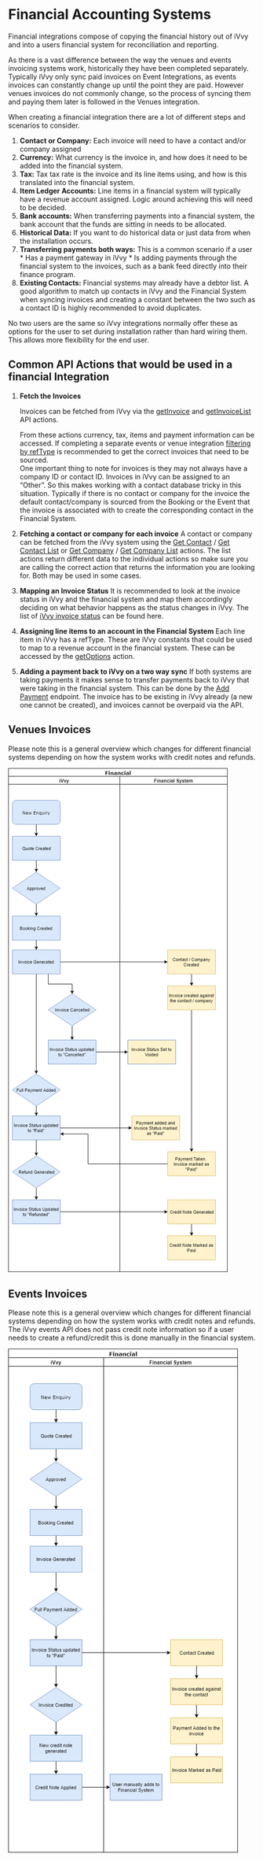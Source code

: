 # Financial Accounting Systems

Financial integrations compose of copying the financial history out of iVvy and into a users financial system for reconciliation and reporting.

As there is a vast difference between the way the venues and events invoicing systems work, historically they have been completed separately. Typically iVvy only sync paid invoices on Event Integrations, as events invoices can constantly change up until the point they are paid. However venues invoices do not commonly change, so the process of syncing them and paying them later is followed in the Venues integration.

When creating a financial integration there are a lot of different steps and scenarios to consider.

1. **Contact or Company:** Each invoice will need to have a contact and/or company assigned
2. **Currency:** What currency is the invoice in, and how does it need to be added into the financial system.
3. **Tax:** Tax tax rate is the invoice and its line items using, and how is this translated into the financial system.
4. **Item Ledger Accounts:** Line items in a financial system will typically have a revenue account assigned. Logic around achieving this will need to be decided.
5. **Bank accounts:** When transferring payments into a financial system, the bank account that the funds are sitting in needs to be allocated.
6. **Historical Data:** If you want to do historical data or just data from when the installation occurs.
7. **Transferring payments both ways:** This is a common scenario if a user \* Has a payment gateway in iVvy \* Is adding payments through the financial system to the invoices, such as a bank feed directly into their finance program.
8. **Existing Contacts:** Financial systems may already have a debtor list. A good algorithm to match up contacts in iVvy and the Financial System when syncing invoices and creating a constant between the two such as a contact ID is highly recommended to avoid duplicates.

No two users are the same so iVvy integrations normally offer these as options for the user to set during installation rather than hard wiring them. This allows more flexibility for the end user.

## Common API Actions that would be used in a financial Integration

1.  **Fetch the Invoices**

    Invoices can be fetched from iVvy via the [getInvoice](../../invoice/get-invoice.md) and [getInvoiceList](../../invoice/get-invoice-list.md) API actions.

    From these actions currency, tax, items and payment information can be accessed. If completing a separate events or venue integration [filtering by refType](../../invoice/get-invoice-list.md#reference-type) is recommended to get the correct invoices that need to be sourced.\
    One important thing to note for invoices is they may not always have a company ID or contact ID. Invoices in iVvy can be assigned to an “Other”. So this makes working with a contact database tricky in this situation. Typically if there is no contact or company for the invoice the default contact/company is sourced from the Booking or the Event that the invoice is associated with to create the corresponding contact in the Financial System.
2. **Fetching a contact or company for each invoice** A contact or company can be fetched from the iVvy system using the [Get Contact](../../contact/get-contact.md) / [Get Contact List](../../contact/get-contact-list.md) or [Get Company](../../contact/get-company.md) / [Get Company List](../../contact/get-company-list.md) actions. The list actions return different data to the individual actions so make sure you are calling the correct action that returns the information you are looking for. Both may be used in some cases.
3. **Mapping an Invoice Status** It is recommended to look at the invoice status in iVvy and the financial system and map them accordingly deciding on what behavior happens as the status changes in iVvy. The list of [iVvy invoice status](../../invoice/get-invoice-list.md#current-status) can be found here.
4. **Assigning line items to an account in the Financial System** Each line item in iVvy has a refType. These are iVvy constants that could be used to map to a revenue account in the financial system. These can be accessed by the [getOptions](../../invoice/get-options.md) action.
5. **Adding a payment back to iVvy on a two way sync** If both systems are taking payments it makes sense to transfer payments back to iVvy that were taking in the financial system. This can be done by the [Add Payment](../../invoice/add-payment.md) endpoint. The invoice has to be existing in iVvy already (a new one cannot be created), and invoices cannot be overpaid via the API.

## Venues Invoices

Please note this is a general overview which changes for different financial systems depending on how the system works with credit notes and refunds.

![](<../../.gitbook/assets/invoices-venues (1).png>)

## Events Invoices

Please note this is a general overview which changes for different financial systems depending on how the system works with credit notes and refunds. The iVvy events API does not pass credit note information so if a user needs to create a refund/credit this is done manually in the financial system.

![](<../../.gitbook/assets/invoices-events (1).png>)
